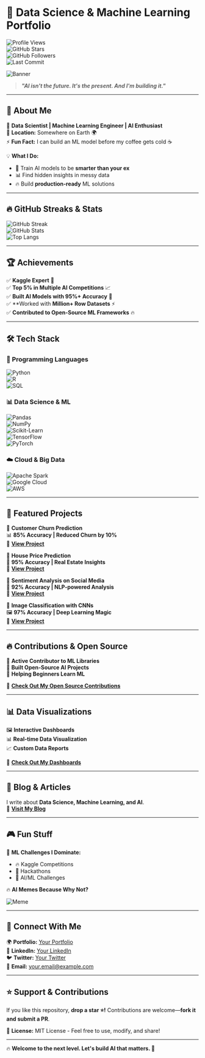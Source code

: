 # 🚀 Data Science & Machine Learning Portfolio  

![Profile Views](https://komarev.com/ghpvc/?username=yourusername&color=brightgreen)  
![GitHub Stars](https://img.shields.io/github/stars/yourusername/your-portfolio?style=social)  
![GitHub Followers](https://img.shields.io/github/followers/yourusername?style=social)  
![Last Commit](https://img.shields.io/github/last-commit/yourusername/your-portfolio)  

![Banner](https://media.giphy.com/media/hV84YhZXuTixHlbM1P/giphy.gif)  

> **_"AI isn't the future. It's the present. And I'm building it."_**  

---

## 🎯 About Me  

🔬 **Data Scientist | Machine Learning Engineer | AI Enthusiast**  
📍 **Location:** Somewhere on Earth 🌍  
⚡ **Fun Fact:** I can build an ML model before my coffee gets cold ☕  

💡 **What I Do:**  
- 🤖 Train AI models to be **smarter than your ex**  
- 📊 Find hidden insights in messy data  
- 🔥 Build **production-ready** ML solutions  

---

## 🔥 GitHub Streaks & Stats  

![GitHub Streak](https://streak-stats.demolab.com?user=yourusername&theme=radical&hide_border=true)  
![GitHub Stats](https://github-readme-stats.vercel.app/api?username=yourusername&show_icons=true&theme=radical)  
![Top Langs](https://github-readme-stats.vercel.app/api/top-langs/?username=yourusername&layout=compact&theme=radical)  

---

## 🏆 Achievements  

✅ **Kaggle Expert** 🏅  
✅ **Top 5% in Multiple AI Competitions** 📈  
✅ **Built AI Models with 95%+ Accuracy** 🎯  
✅ **Worked with **Million+ Row Datasets** ⚡  
✅ **Contributed to Open-Source ML Frameworks** 🔥  

---

## 🛠️ Tech Stack  

### 🚀 Programming Languages  
![Python](https://img.shields.io/badge/Python-3776AB?style=for-the-badge&logo=python&logoColor=white)  
![R](https://img.shields.io/badge/R-276DC3?style=for-the-badge&logo=r&logoColor=white)  
![SQL](https://img.shields.io/badge/SQL-4479A1?style=for-the-badge&logo=postgresql&logoColor=white)  

### 📊 Data Science & ML  
![Pandas](https://img.shields.io/badge/Pandas-150458?style=for-the-badge&logo=pandas&logoColor=white)  
![NumPy](https://img.shields.io/badge/NumPy-013243?style=for-the-badge&logo=numpy&logoColor=white)  
![Scikit-Learn](https://img.shields.io/badge/Scikit--Learn-F7931E?style=for-the-badge&logo=scikit-learn&logoColor=white)  
![TensorFlow](https://img.shields.io/badge/TensorFlow-FF6F00?style=for-the-badge&logo=tensorflow&logoColor=white)  
![PyTorch](https://img.shields.io/badge/PyTorch-EE4C2C?style=for-the-badge&logo=pytorch&logoColor=white)  

### ☁️ Cloud & Big Data  
![Apache Spark](https://img.shields.io/badge/Apache%20Spark-E25A1C?style=for-the-badge&logo=apachespark&logoColor=white)  
![Google Cloud](https://img.shields.io/badge/Google%20Cloud-4285F4?style=for-the-badge&logo=googlecloud&logoColor=white)  
![AWS](https://img.shields.io/badge/AWS-232F3E?style=for-the-badge&logo=amazonaws&logoColor=white)  

---

## 🚀 Featured Projects  

📌 **Customer Churn Prediction**  
📊 **85% Accuracy | Reduced Churn by 10%**  
🔗 **[View Project](#)**  

📌 **House Price Prediction**  
🏡 **95% Accuracy | Real Estate Insights**  
🔗 **[View Project](#)**  

📌 **Sentiment Analysis on Social Media**  
💬 **92% Accuracy | NLP-powered Analysis**  
🔗 **[View Project](#)**  

📌 **Image Classification with CNNs**  
🖼️ **97% Accuracy | Deep Learning Magic**  
🔗 **[View Project](#)**  

---

## 🔥 Contributions & Open Source  

🔹 **Active Contributor to ML Libraries**  
🔹 **Built Open-Source AI Projects**  
🔹 **Helping Beginners Learn ML**  

👀 **[Check Out My Open Source Contributions](#)**  

---

## 📊 Data Visualizations  

🖼️ **Interactive Dashboards**  
📊 **Real-time Data Visualization**  
📈 **Custom Data Reports**  

🔗 **[Check Out My Dashboards](#)**  

---

## 📝 Blog & Articles  

I write about **Data Science, Machine Learning, and AI**.  
🔗 **[Visit My Blog](#)**  

---

## 🎮 Fun Stuff  

🎯 **ML Challenges I Dominate:**  
- 🔥 Kaggle Competitions  
- 🚀 Hackathons  
- 🤖 AI/ML Challenges  

🔥 **AI Memes Because Why Not?**  

![Meme](https://i.imgflip.com/4t0m5.jpg)  

---

## 🌟 Connect With Me  

🌍 **Portfolio:** [Your Portfolio](#)  
💼 **LinkedIn:** [Your LinkedIn](#)  
🐦 **Twitter:** [Your Twitter](#)  
📧 **Email:** your.email@example.com  

---

## ⭐ Support & Contributions  

If you like this repository, **drop a star ⭐!** Contributions are welcome—**fork it and submit a PR**.  

📜 **License:** MIT License - Feel free to use, modify, and share!  

---

🔥 **Welcome to the next level. Let's build AI that matters. 🚀**